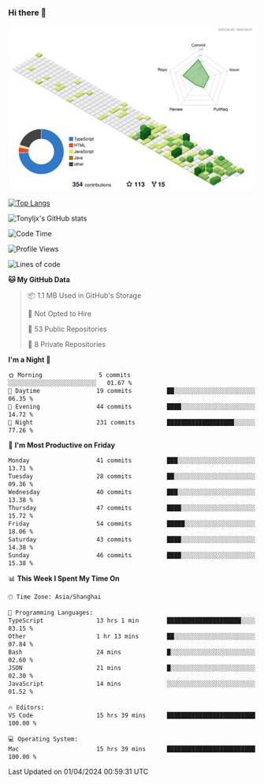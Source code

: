 ### Hi there 👋

![](./profile-3d-contrib/profile-green-animate.svg)

 

[![Top Langs](https://github-readme-stats.vercel.app/api/top-langs/?username=tonyljx)](https://github.com/anuraghazra/github-readme-stats)

![Tonyljx's GitHub stats](https://github-readme-stats.vercel.app/api?username=tonyljx&theme=default&show_icons=true)

 

<!--START_SECTION:waka-->
![Code Time](http://img.shields.io/badge/Code%20Time-260%20hrs%2038%20mins-blue)

![Profile Views](http://img.shields.io/badge/Profile%20Views-1-blue)

![Lines of code](https://img.shields.io/badge/From%20Hello%20World%20I%27ve%20Written-358.8%20thousand%20lines%20of%20code-blue)

**🐱 My GitHub Data** 

> 📦 1.1 MB Used in GitHub's Storage 
 > 
> 🚫 Not Opted to Hire
 > 
> 📜 53 Public Repositories 
 > 
> 🔑 8 Private Repositories 
 > 
**I'm a Night 🦉** 

```text
🌞 Morning                5 commits           ░░░░░░░░░░░░░░░░░░░░░░░░░   01.67 % 
🌆 Daytime                19 commits          ██░░░░░░░░░░░░░░░░░░░░░░░   06.35 % 
🌃 Evening                44 commits          ████░░░░░░░░░░░░░░░░░░░░░   14.72 % 
🌙 Night                  231 commits         ███████████████████░░░░░░   77.26 % 
```
📅 **I'm Most Productive on Friday** 

```text
Monday                   41 commits          ███░░░░░░░░░░░░░░░░░░░░░░   13.71 % 
Tuesday                  28 commits          ██░░░░░░░░░░░░░░░░░░░░░░░   09.36 % 
Wednesday                40 commits          ███░░░░░░░░░░░░░░░░░░░░░░   13.38 % 
Thursday                 47 commits          ████░░░░░░░░░░░░░░░░░░░░░   15.72 % 
Friday                   54 commits          █████░░░░░░░░░░░░░░░░░░░░   18.06 % 
Saturday                 43 commits          ████░░░░░░░░░░░░░░░░░░░░░   14.38 % 
Sunday                   46 commits          ████░░░░░░░░░░░░░░░░░░░░░   15.38 % 
```


📊 **This Week I Spent My Time On** 

```text
🕑︎ Time Zone: Asia/Shanghai

💬 Programming Languages: 
TypeScript               13 hrs 1 min        █████████████████████░░░░   83.15 % 
Other                    1 hr 13 mins        ██░░░░░░░░░░░░░░░░░░░░░░░   07.84 % 
Bash                     24 mins             █░░░░░░░░░░░░░░░░░░░░░░░░   02.60 % 
JSON                     21 mins             █░░░░░░░░░░░░░░░░░░░░░░░░   02.30 % 
JavaScript               14 mins             ░░░░░░░░░░░░░░░░░░░░░░░░░   01.52 % 

🔥 Editors: 
VS Code                  15 hrs 39 mins      █████████████████████████   100.00 % 

💻 Operating System: 
Mac                      15 hrs 39 mins      █████████████████████████   100.00 % 
```


 Last Updated on 01/04/2024 00:59:31 UTC
<!--END_SECTION:waka-->
